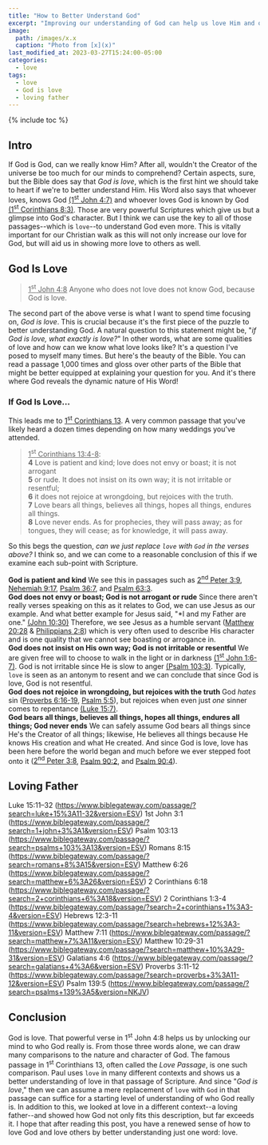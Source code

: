 ```yaml
---
title: "How to Better Understand God"
excerpt: "Improving our understanding of God can help us love Him and others better."
image: 
  path: /images/x.x
  caption: "Photo from [x](x)"
last_modified_at: 2023-03-27T15:24:00-05:00
categories:
  - love
tags: 
  - love
  - God is love
  - loving father
---
```


{% include toc %}

## Intro
If God is God, can we really know Him? After all, wouldn't the Creator of the universe be too much for our minds to comprehend? Certain aspects, sure, but the Bible does say that *God is love*, which is the first hint we should take to heart if we're to better understand Him. His Word also says that whoever loves, knows God [(1<sup>st</sup> John 4:7)](https://www.biblegateway.com/passage/?search=1+John+4%3A7&version=ESV) and whoever loves God is known by God [(1<sup>st</sup> Corinthians 8:3)](https://www.biblegateway.com/passage/?search=1%20Corinthians%208%3A3&version=ESV). Those are very powerful Scriptures which give us but a glimpse into God's character. But I think we can use the key to all of those passages--which is `love`--to understand God even more. This is vitally important for our Christian walk as this will not only increase our love for God, but will aid us in showing more love to others as well.

## God Is Love
> <u>1<sup>st</sup> John 4:8</u> Anyone who does not love does not know God, because God is love.

The second part of the above verse is what I want to spend time focusing on, *God is love*. This is crucial because it's the first piece of the puzzle to better understanding God. A natural question to this statement might be, "*if God is love, what exactly is love?*" In other words, what are some qualities of love and how can we know what love looks like? It's a question I've posed to myself many times. But here's the beauty of the Bible. You can read a passage 1,000 times and gloss over other parts of the Bible that might be better equipped at explaining your question for you. And it's there where God reveals the dynamic nature of His Word! 

### If God Is Love...
This leads me to [1<sup>st</sup> Corinthians 13](https://www.biblegateway.com/passage/?search=1+Corinthians+13%3A4-8&version=ESV). A very common passage that you've likely heard a dozen times depending on how many weddings you've attended.

> <u>1<sup>st</sup> Corinthians 13:4-8</u>:<br>
> **4** Love is patient and kind; love does not envy or boast; it is not arrogant<br>
> **5** or rude. It does not insist on its own way; it is not irritable or resentful;<br>
> **6** it does not rejoice at wrongdoing, but rejoices with the truth.<br>
> **7** Love bears all things, believes all things, hopes all things, endures all things.<br>
> **8** Love never ends. As for prophecies, they will pass away; as for tongues, they will cease; as for knowledge, it will pass away.

So this begs the question, *can we just replace `love` with `God` in the verses above?* I think so, and we can come to a reasonable conclusion of this if we examine each sub-point with Scripture.

**God is patient and kind** We see this in passages such as [2<sup>nd</sup> Peter 3:9](https://www.biblegateway.com/passage/?search=2%20Peter%203%3A9&version=NKJV), [Nehemiah 9:17](https://www.biblegateway.com/passage/?search=nehemiah+9%3A17&version=NKJV), [Psalm 36:7](https://www.biblegateway.com/passage/?search=psalm+36%3A7&version=NKJV), and [Psalm 63:3](https://www.biblegateway.com/passage/?search=psalm+63%3A3&version=NKJV).<br>
**God does not envy or boast; God is not arrogant or rude** Since there aren't really verses speaking on this as it relates to God, we can use Jesus as our example. And what better example for Jesus said, "*I and my Father are one." [(John 10:30)](https://www.biblegateway.com/passage/?search=John%2010%3A30&version=NKJV) Therefore, we see Jesus as a humble servant ([Matthew 20:28](https://www.biblegateway.com/passage/?search=Matthew%2020%3A28&version=ESV) & [Philippians 2:8](https://www.biblegateway.com/passage/?search=Philippians%202%3A8&version=NKJV)) which is very often used to describe His character and is one quality that we cannot see boasting or arrogance in.<br>
**God does not insist on His own way; God is not irritable or resentful** We are given free will to choose to walk in the light or in darkness [(1<sup>st</sup> John 1:6-7)](https://www.biblegateway.com/passage/?search=1+John+1%3A6-7&version=KJV). God is not irritable since He is slow to anger [(Psalm 103:3)](https://www.biblegateway.com/passage/?search=psalm+103%3A8&version=KJV). Typically, `love` is seen as an antonym to resent and we can conclude that since God is love, God is not resentful.<br>
**God does not rejoice in wrongdoing, but rejoices with the truth** God *hates* sin ([Proverbs 6:16-19](https://www.biblegateway.com/passage/?search=proverbs%206%3A16-19&version=NKJV), [Psalm 5:5](https://www.biblegateway.com/passage/?search=psalm%205%3A5&version=NKJV)), but rejoices when even just *one* sinner comes to repentance [(Luke 15:7)](https://www.biblegateway.com/passage/?search=luke+15%3A7&version=NKJV).<br>
**God bears all things, believes all things, hopes all things, endures all things; God never ends** We can safely assume God bears all things since He's the Creator of all things; likewise, He believes all things because He knows His creation and what He created. And since God is love, love has been here before the world began and much before we ever stepped foot onto it ([2<sup>nd</sup> Peter 3:8](https://www.biblegateway.com/passage/?search=2+peter+3%3A8&version=KJV), [Psalm 90:2](https://www.biblegateway.com/passage/?search=psalm+90%3A2&version=KJV), and [Psalm 90:4](https://www.biblegateway.com/passage/?search=psalm+90%3A4&version=KJV)).<br>

## Loving Father
Luke 15:11–32 (https://www.biblegateway.com/passage/?search=luke+15%3A11-32&version=ESV)
1st John 3:1 (https://www.biblegateway.com/passage/?search=1+john+3%3A1&version=ESV)
Psalm 103:13 (https://www.biblegateway.com/passage/?search=psalms+103%3A13&version=ESV)
Romans 8:15 (https://www.biblegateway.com/passage/?search=romans+8%3A15&version=ESV)
Matthew 6:26 (https://www.biblegateway.com/passage/?search=matthew+6%3A26&version=ESV) 
2 Corinthians 6:18 (https://www.biblegateway.com/passage/?search=2+corinthians+6%3A18&version=ESV)
2 Corinthians 1:3-4 (https://www.biblegateway.com/passage/?search=2+corinthians+1%3A3-4&version=ESV)
Hebrews 12:3-11 (https://www.biblegateway.com/passage/?search=hebrews+12%3A3-11&version=ESV)
Matthew 7:11 (https://www.biblegateway.com/passage/?search=matthew+7%3A11&version=ESV)
Matthew 10:29-31 (https://www.biblegateway.com/passage/?search=matthew+10%3A29-31&version=ESV)
Galatians 4:6 (https://www.biblegateway.com/passage/?search=galatians+4%3A6&version=ESV)
Proverbs 3:11-12 (https://www.biblegateway.com/passage/?search=proverbs+3%3A11-12&version=ESV)
Psalm 139:5 (https://www.biblegateway.com/passage/?search=psalms+139%3A5&version=NKJV)

## Conclusion
God is love. That powerful verse in 1<sup>st</sup> John 4:8 helps us by unlocking our mind to who God really is. From those three words alone, we can draw many comparisons to the nature and character of God. The famous passage in 1<sup>st</sup> Corinthians 13, often called the *Love Passage*, is one such comparison. Paul uses `love` in many different contexts and shows us a better understanding of love in that passage of Scripture. And since "*God is love*," then we can assume a mere replacement of `love` with `God` in that passage can suffice for a starting level of understanding of who God really is. In addition to this, we looked at love in a different context--a loving father--and showed how God not only fits this description, but far exceeds it. I hope that after reading this post, you have a renewed sense of how to love God and love others by better understanding just one word: love. 

